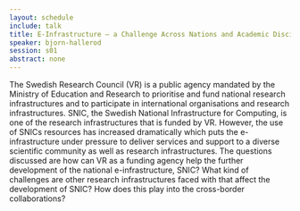 ```yaml
---
layout: schedule
include: talk
title: E-Infrastructure – a Challenge Across Nations and Academic Disciplines
speaker: bjorn-hallerod
session: s01
abstract: none
---
```


The Swedish Research Council (VR) is a public agency mandated by the Ministry of
Education and Research to prioritise and fund national research infrastructures
and to participate in international organisations and research infrastructures.
SNIC, the Swedish National Infrastructure for Computing, is one of the research
infrastructures that is funded by VR. However, the use of SNICs resources has
increased dramatically which puts the e-infrastructure under pressure to deliver
services and support to a diverse scientific community as well as research
infrastructures. The questions discussed are how can VR as a funding agency help
the further development of the national e-infrastructure, SNIC? What kind of
challenges are other research infrastructures faced with that affect the
development of SNIC? How does this play into the cross-border collaborations?
